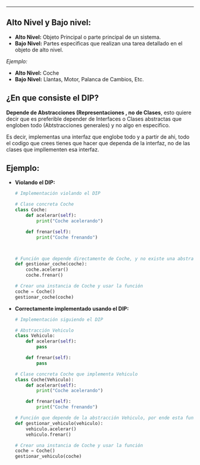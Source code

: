 
---
## Alto Nivel y Bajo nivel:
- **Alto Nivel:** Objeto Principal o parte principal de un sistema.
- **Bajo Nivel:** Partes especificas que realizan una tarea detallado en el objeto de alto nivel.

*Ejemplo:*
- **Alto Nivel:** Coche
- **Bajo Nivel:** Llantas, Motor, Palanca de Cambios, Etc.

## ¿En que consiste el DIP?

**Depende de Abstracciones (Representaciones , no de Clases**, esto quiere decir que es preferible depender de Interfaces o Clases abstractas que engloben todo (Abtstracciones generales) y no algo en especifico.

Es decir, implementas una interfaz que englobe todo y a partir de ahi, todo el codigo que crees tienes que hacer que dependa de la interfaz, no de las clases que impllementen esa interfaz. 

## Ejemplo:

- **Violando el DIP:**

	```python
	# Implementación violando el DIP
	
	# Clase concreta Coche
	class Coche:
	    def acelerar(self):
	        print("Coche acelerando")
	
	    def frenar(self):
	        print("Coche frenando")



	# Función que depende directamente de Coche, y no existe una abstraccion detras. 
	def gestionar_coche(coche):
	    coche.acelerar()
	    coche.frenar()
	
	# Crear una instancia de Coche y usar la función
	coche = Coche()
	gestionar_coche(coche)
	
	```

- **Correctamente implementado usando el DIP:**

	```python
	# Implementación siguiendo el DIP
	
	# Abstracción Vehiculo
	class Vehiculo:
	    def acelerar(self):
	        pass
	
	    def frenar(self):
	        pass
	
	# Clase concreta Coche que implementa Vehiculo
	class Coche(Vehiculo):
	    def acelerar(self):
	        print("Coche acelerando")
	
	    def frenar(self):
	        print("Coche frenando")
	
	# Función que depende de la abstracción Vehiculo, por ende esta funcion sirve para muchos tipos de vehiculos.
	def gestionar_vehiculo(vehiculo):
	    vehiculo.acelerar()
	    vehiculo.frenar()
	
	# Crear una instancia de Coche y usar la función
	coche = Coche()
	gestionar_vehiculo(coche)
	
	```